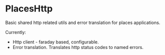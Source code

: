 # PlacesHttp
Basic shared http related utils and error translation for places applications.

Currently:
- Http client - faraday based, configurable.
- Error translation. Translates http status codes to named errors.